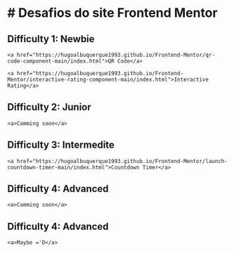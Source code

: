 <h1># Desafios do site Frontend Mentor</h1>

## Difficulty 1: Newbie

    <a href="https://hugoalbuquerque1993.github.io/Frontend-Mentor/qr-code-component-main/index.html">QR Code</a>

    <a href="https://hugoalbuquerque1993.github.io/Frontend-Mentor/interactive-rating-component-main/index.html">Interactive Rating</a>

## Difficulty 2: Junior

    <a>Comming soon</a>

## Difficulty 3: Intermedite

    <a href="https://hugoalbuquerque1993.github.io/Frontend-Mentor/launch-countdown-timer-main/index.html">Countdown Timer</a>

## Difficulty 4: Advanced

    <a>Comming soon</a>

## Difficulty 4: Advanced

    <a>Maybe ='D</a>
